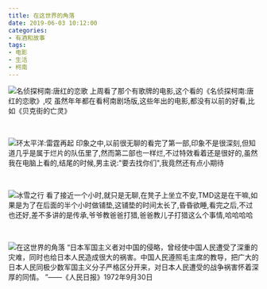 ```yaml
---
title: 在这世界的角落
date: 2019-06-03 10:12:00
categories: 
- 有酒和故事
tags: 
- 电影
- 生活
- 柯南
---
```

![名侦探柯南:唐红的恋歌](https://hexosrc.oss-cn-shenzhen.aliyuncs.com/blog/20190603103620.png)
上周看了那个有歌牌的电影,这个看的《名侦探柯南:唐红的恋歌》,哎 虽然年年都在看柯南剧场版,这些年出的电影,都没有以前的好看,比如《贝克街的亡灵》
<!-- more -->
  
<br/>
  
![环太平洋:雷霆再起](https://hexosrc.oss-cn-shenzhen.aliyuncs.com/blog/20190603103619.png)
印象之中,以前很无聊的看完了第一部,印象不是很深刻,但知道几乎是属于烂片的队伍里了,然而第二部也一样烂,不过特效看着还是很好的,虽然我在电脑上看的,结尾的时候,男主说:"要去找你们",我竟然还有点小期待

<br/>

![冰雪之行](https://hexosrc.oss-cn-shenzhen.aliyuncs.com/blog/20190603103621.png)
看了接近一个小时,就只是无聊,在凳子上坐立不安,TMD这是在干嘛,如果是为了在后面的半个小时做铺垫,这铺垫的时间太长了,昏昏欲睡,看完之后,不过也还好,差不多讲的是传承,爷爷教爸爸打猎,爸爸教儿子打猎这么个事情,哈哈哈哈

<br/>

![在这世界的角落](https://image.yanganlin.com/blog/20190603104134.png)
 “日本军国主义者对中国的侵略，曾经使中国人民遭受了深重的灾难，同时也给日本人民造成很大的祸害。中国人民遵照毛主席的教导，把广大的日本人民同极少数军国主义分子严格区分开来，对日本人民遭受的战争祸害怀着深厚的同情。 ”——《人民日报》1972年9月30日